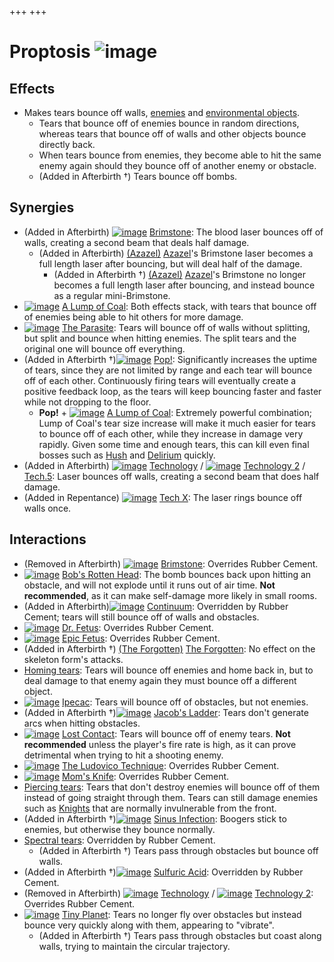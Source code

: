 +++
+++

 # Proptosis ![image](/image/Proptosis.png) 


Effects
---------


* Makes tears bounce off walls, [enemies](/wiki/Enemy "Enemy") and [environmental objects](/wiki/Obstacle "Obstacle").
	+ Tears that bounce off of enemies bounce in random directions, whereas tears that bounce off of walls and other objects bounce directly back.
	+ When tears bounce from enemies, they become able to hit the same enemy again should they bounce off of another enemy or obstacle.
	+ (Added in Afterbirth †) Tears bounce off bombs.


Synergies
-----------


* (Added in Afterbirth) [![image](/image/Brimstone.png)](/wiki/Brimstone "Brimstone") [Brimstone](/wiki/Brimstone "Brimstone"): The blood laser bounces off of walls, creating a second beam that deals half damage.
	+ (Added in Afterbirth)  [(Azazel)](/wiki/Azazel "Azazel") [Azazel](/wiki/Azazel "Azazel")'s Brimstone laser becomes a full length laser after bouncing, but will deal half of the damage.
		- (Added in Afterbirth †)  [(Azazel)](/wiki/Azazel "Azazel") [Azazel](/wiki/Azazel "Azazel")'s Brimstone no longer becomes a full length laser after bouncing, and instead bounce as a regular mini-Brimstone.
* [![image](/image/A_Lump_of_Coal.png)](/wiki/A_Lump_of_Coal "A Lump of Coal") [A Lump of Coal](/wiki/A_Lump_of_Coal "A Lump of Coal"): Both effects stack, with tears that bounce off of enemies being able to hit others for more damage.
* [![image](/image/The_Parasite.png)](/wiki/The_Parasite "The Parasite") [The Parasite](/wiki/The_Parasite "The Parasite"): Tears will bounce off of walls without splitting, but split and bounce when hitting enemies. The split tears and the original one will bounce off everything.
* (Added in Afterbirth †)[![image](/image/Pop!.png)](/wiki/Pop! "Pop!") [Pop!](/wiki/Pop! "Pop!"): Significantly increases the uptime of tears, since they are not limited by range and each tear will bounce off of each other. Continuously firing tears will eventually create a positive feedback loop, as the tears will keep bouncing faster and faster while not dropping to the floor.
	+ **Pop!** + [![image](/image/A_Lump_of_Coal.png)](/wiki/A_Lump_of_Coal "A Lump of Coal") [A Lump of Coal](/wiki/A_Lump_of_Coal "A Lump of Coal"): Extremely powerful combination; Lump of Coal's tear size increase will make it much easier for tears to bounce off of each other, while they increase in damage very rapidly. Given some time and enough tears, this can kill even final bosses such as [Hush](/wiki/Hush "Hush") and [Delirium](/wiki/Delirium "Delirium") quickly.
* (Added in Afterbirth) [![image](/image/Technology.png)](/wiki/Technology "Technology") [Technology](/wiki/Technology "Technology") / [![image](/image/Technology_2.png)](/wiki/Technology_2 "Technology 2") [Technology 2](/wiki/Technology_2 "Technology 2") / [Tech.5](/wiki/Tech.5 "Tech.5"): Laser bounces off walls, creating a second beam that does half damage.
* (Added in Repentance) [![image](/image/Tech_X.png)](/wiki/Tech_X "Tech X") [Tech X](/wiki/Tech_X "Tech X"): The laser rings bounce off walls once.


Interactions
--------------


* (Removed in Afterbirth) [![image](/image/Brimstone.png)](/wiki/Brimstone "Brimstone") [Brimstone](/wiki/Brimstone "Brimstone"): Overrides Rubber Cement.
* [![image](/image/Bob%27s_Rotten_Head.png)](/wiki/Bob%27s_Rotten_Head "Bob's Rotten Head") [Bob's Rotten Head](/wiki/Bob%27s_Rotten_Head "Bob's Rotten Head"): The bomb bounces back upon hitting an obstacle, and will not explode until it runs out of air time. **Not recommended**, as it can make self-damage more likely in small rooms.
* (Added in Afterbirth)[![image](/image/Continuum.png)](/wiki/Continuum "Continuum") [Continuum](/wiki/Continuum "Continuum"): Overridden by Rubber Cement; tears will still bounce off of walls and obstacles.
* [![image](/image/Dr._Fetus.png)](/wiki/Dr._Fetus "Dr. Fetus") [Dr. Fetus](/wiki/Dr._Fetus "Dr. Fetus"): Overrides Rubber Cement.
* [![image](/image/Epic_Fetus.png)](/wiki/Epic_Fetus "Epic Fetus") [Epic Fetus](/wiki/Epic_Fetus "Epic Fetus"): Overrides Rubber Cement.
* (Added in Afterbirth †)  [(The Forgotten)](/wiki/The_Forgotten "The Forgotten") [The Forgotten](/wiki/The_Forgotten "The Forgotten"): No effect on the skeleton form's attacks.
* [Homing tears](/wiki/Homing_tears "Homing tears"): Tears will bounce off enemies and home back in, but to deal damage to that enemy again they must bounce off a different object.
* [![image](/image/Ipecac.png)](/wiki/Ipecac "Ipecac") [Ipecac](/wiki/Ipecac "Ipecac"): Tears will bounce off of obstacles, but not enemies.
* (Added in Afterbirth †)[![image](/image/Jacob%27s_Ladder.png)](/wiki/Jacob%27s_Ladder "Jacob's Ladder") [Jacob's Ladder](/wiki/Jacob%27s_Ladder "Jacob's Ladder"): Tears don't generate arcs when hitting obstacles.
* [![image](/image/Lost_Contact.png)](/wiki/Lost_Contact "Lost Contact") [Lost Contact](/wiki/Lost_Contact "Lost Contact"): Tears will bounce off of enemy tears. **Not recommended** unless the player's fire rate is high, as it can prove detrimental when trying to hit a shooting enemy.
* [![image](/image/The_Ludovico_Technique.png)](/wiki/The_Ludovico_Technique "The Ludovico Technique") [The Ludovico Technique](/wiki/The_Ludovico_Technique "The Ludovico Technique"): Overrides Rubber Cement.
* [![image](/image/Mom%27s_Knife.png)](/wiki/Mom%27s_Knife "Mom's Knife") [Mom's Knife](/wiki/Mom%27s_Knife "Mom's Knife"): Overrides Rubber Cement.
* [Piercing tears](/wiki/Piercing_tears "Piercing tears"): Tears that don't destroy enemies will bounce off of them instead of going straight through them. Tears can still damage enemies such as [Knights](/wiki/Knight "Knight") that are normally invulnerable from the front.
* (Added in Afterbirth †)[![image](/image/Sinus_Infection.png)](/wiki/Sinus_Infection "Sinus Infection") [Sinus Infection](/wiki/Sinus_Infection "Sinus Infection"): Boogers stick to enemies, but otherwise they bounce normally.
* [Spectral tears](/wiki/Spectral_tears "Spectral tears"): Overridden by Rubber Cement.
	+ (Added in Afterbirth †) Tears pass through obstacles but bounce off walls.
* (Added in Afterbirth †)[![image](/image/Sulfuric_Acid.png)](/wiki/Sulfuric_Acid "Sulfuric Acid") [Sulfuric Acid](/wiki/Sulfuric_Acid "Sulfuric Acid"): Overridden by Rubber Cement.
* (Removed in Afterbirth) [![image](/image/Technology.png)](/wiki/Technology "Technology") [Technology](/wiki/Technology "Technology") / [![image](/image/Technology_2.png)](/wiki/Technology_2 "Technology 2") [Technology 2](/wiki/Technology_2 "Technology 2"): Overrides Rubber Cement.
* [![image](/image/Tiny_Planet.png)](/wiki/Tiny_Planet "Tiny Planet") [Tiny Planet](/wiki/Tiny_Planet "Tiny Planet"): Tears no longer fly over obstacles but instead bounce very quickly along with them, appearing to "vibrate".
	+ (Added in Afterbirth †) Tears pass through obstacles but coast along walls, trying to maintain the circular trajectory.


